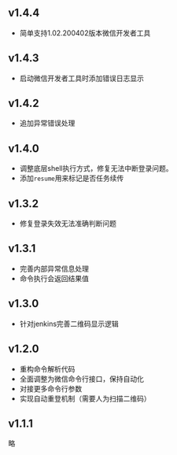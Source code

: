 
## v1.4.4

- 简单支持1.02.200402版本微信开发者工具

## v1.4.3

- 启动微信开发者工具时添加错误日志显示

## v1.4.2

- 追加异常错误处理

## v1.4.0

- 调整底层shell执行方式，修复无法中断登录问题。
- 添加`resume`用来标记是否任务续传

## v1.3.2

- 修复登录失效无法准确判断问题

## v1.3.1

- 完善内部异常信息处理
- 命令执行会返回结果值

## v1.3.0

- 针对jenkins完善二维码显示逻辑

## v1.2.0

- 重构命令解析代码
- 全面调整为微信命令行接口，保持自动化
- 对接更多命令行参数
- 实现自动重登机制（需要人为扫描二维码）

## v1.1.1

略
